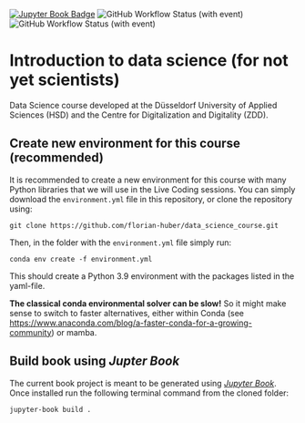 [![Jupyter Book Badge](https://jupyterbook.org/badge.svg)](https://florian-huber.github.io/data_science_course/)
![GitHub Workflow Status (with event)](https://img.shields.io/github/actions/workflow/status/florian-huber/data_science_course/deploy_book.yml?label=Deploy%20book)
![GitHub Workflow Status (with event)](https://img.shields.io/github/actions/workflow/status/florian-huber/data_science_course/CI_tests.yml)





# Introduction to data science (for not yet scientists)
Data Science course developed at the Düsseldorf University of Applied Sciences (HSD) and the Centre for Digitalization and Digitality (ZDD).


## Create new environment for this course (recommended)
It is recommended to create a new environment for this course with many Python libraries that we will use in the Live Coding sessions. You can simply download the `environment.yml` file in this repository, or clone the repository using:
```
git clone https://github.com/florian-huber/data_science_course.git
```
Then, in the folder with the `environment.yml` file simply run:
```
conda env create -f environment.yml
```
This should create a Python 3.9 environment with the packages listed in the yaml-file.

**The classical conda environmental solver can be slow!** So it might make sense to switch to faster alternatives, either within Conda (see https://www.anaconda.com/blog/a-faster-conda-for-a-growing-community) or mamba.

## Build book using *Jupter Book*

The current book project is meant to be generated using [*Jupyter Book*](https://jupyterbook.org). Once installed run the following terminal command from the cloned folder:
```
jupyter-book build . 
```
